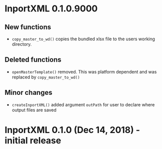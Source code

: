 # InportXML 0.1.0.9000

## New functions

* `copy_master_to_wd()` copies the bundled xlsx file to the users working directory.

## Deleted functions

* `openMasterTemplate()` removed. This was platform dependent and was replaced by `copy_master_to_wd()`

## Minor changes

* `createInportXML()` added argument `outPath` for user to declare where output files are saved


# InportXML 0.1.0 (Dec 14, 2018) - initial release


